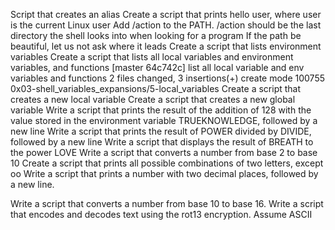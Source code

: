 Script that creates an alias
Create a script that prints hello user, where user is the current Linux user
Add /action to the PATH. /action should be the last directory the shell looks into when looking for a program
 If the path be beautiful, let us not ask where it leads
Create a script that lists environment variables
Create a script that lists all local variables and environment variables, and functions
[master 64c742c] list all local variable and env variables and functions
 2 files changed, 3 insertions(+)
 create mode 100755 0x03-shell_variables_expansions/5-local_variables
Create a script that creates a new local variable
Create a script that creates a new global variable
Write a script that prints the result of the addition of 128 with the value stored in the environment variable TRUEKNOWLEDGE, followed by a new line
Write a script that prints the result of POWER divided by DIVIDE, followed by a new line
Write a script that displays the result of BREATH to the power LOVE
Write a script that converts a number from base 2 to base 10
Create a script that prints all possible combinations of two letters, except oo
Write a script that prints a number with two decimal places, followed by a new line.




Write a script that converts a number from base 10 to base 16.
Write a script that encodes and decodes text using the rot13 encryption. Assume ASCII
